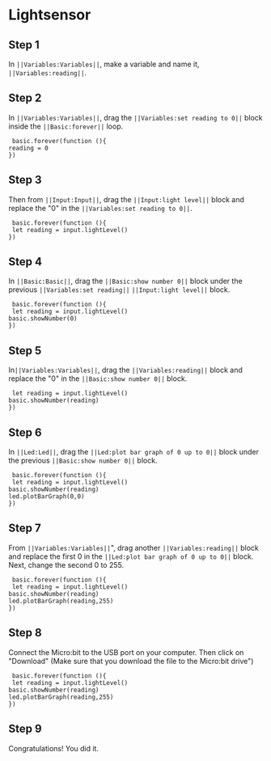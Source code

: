 # Lightsensor

## Step 1

In ``||Variables:Variables||``, make a variable and name it, ``||Variables:reading||``. 

## Step 2

In ``||Variables:Variables||``, drag the ``||Variables:set reading to 0||`` block inside the ``||Basic:forever||`` loop. 

```blocks
 basic.forever(function (){
reading = 0
})
```

## Step 3
Then from ``||Input:Input||``, drag the ``||Input:light level||`` block and replace the "0" in the ``||Variables:set reading to 0||``.

```blocks
 basic.forever(function (){
 let reading = input.lightLevel()
})
```

## Step 4
In ``||Basic:Basic||``, drag the ``||Basic:show number 0||`` block under the previous ``||Variables:set reading||`` ``||Input:light level||`` block.
```blocks
 basic.forever(function (){
 let reading = input.lightLevel()
basic.showNumber(0)
})
```
## Step 5
In``||Variables:Variables||``, drag the ``||Variables:reading||`` block and replace the "0" in the  ``||Basic:show number 0||`` block.
```blocks
 let reading = input.lightLevel()
basic.showNumber(reading)
})
```

## Step 6
In ``||Led:Led||``, drag the ``||Led:plot bar graph of 0 up to 0||`` block under the previous ``||Basic:show number 0||`` block.
```blocks
 basic.forever(function (){
 let reading = input.lightLevel()
basic.showNumber(reading)
led.plotBarGraph(0,0)
})
```

## Step 7
From ``||Variables:Variables||``", drag another ``||Variables:reading||`` block and replace the first 0 in the ``||Led:plot bar graph of 0 up to 0||`` block. Next, change the second 0 to 255.
```blocks
 basic.forever(function (){
 let reading = input.lightLevel()
basic.showNumber(reading)
led.plotBarGraph(reading,255)
})
```
## Step 8
Connect the Micro:bit to the USB port on your computer. Then click on "Download" (Make sure that you download the file to the Micro:bit drive")
```blocks
 basic.forever(function (){
 let reading = input.lightLevel()
basic.showNumber(reading)
led.plotBarGraph(reading,255)
})
```
## Step 9

Congratulations! You did it.

<script src="https://makecode.com/gh-pages-embed.js"></script><script>makeCodeRender("{{ site.makecode.home_url }}", "{{ site.github.owner_name }}/{{ site.github.repository_name }}");</script>
